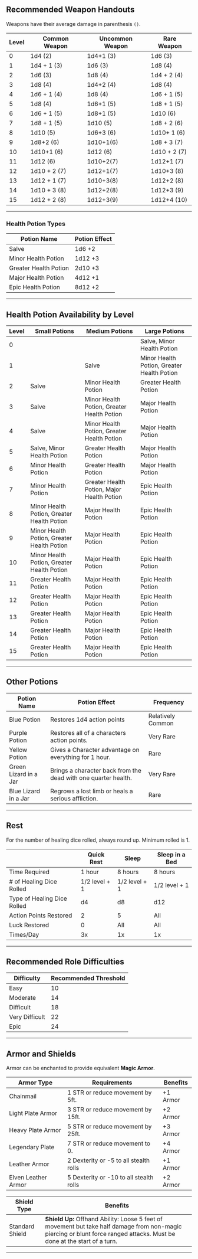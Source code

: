 ## Recommended Weapon Handouts
Weapons have their average damage in parenthesis ```()```.  

| Level | Common Weapon | Uncommon Weapon | Rare Weapon  |  
| ------|---------------|-----------------|--------------|
| 0     | 1d4      (2)  |    1d4+1 (3)    | 1d6      (3) |
| 1     | 1d4 + 1  (3)  |    1d6   (3)    | 1d8      (4) |
| 2     | 1d6      (3)  |    1d8   (4)    | 1d4 + 2  (4) |
| 3     | 1d8      (4)  |    1d4+2 (4)    | 1d8      (4) |
| 4     | 1d6 + 1  (4)  |    1d8   (4)    | 1d6 + 1  (5) |
| 5     | 1d8      (4)  |    1d6+1 (5)    | 1d8 + 1  (5) |
| 6     | 1d6 + 1  (5)  |    1d8+1 (5)    | 1d10     (6) |
| 7     | 1d8 + 1  (5)  |    1d10  (5)    | 1d8 + 2  (6) |
| 8     | 1d10     (5)  |    1d6+3 (6)    | 1d10+ 1  (6) |
| 9     | 1d8+2    (6)  |    1d10+1(6)    | 1d8 + 3  (7) |
| 10    | 1d10+1   (6)  |    1d12  (6)    | 1d10 + 2 (7) |
| 11    | 1d12     (6)  |    1d10+2(7)    | 1d12+1   (7) |
| 12    | 1d10 + 2 (7)  |    1d12+1(7)    | 1d10+3   (8) |
| 13    | 1d12 + 1 (7)  |    1d10+3(8)    | 1d12+2   (8) |
| 14    | 1d10 + 3 (8)  |    1d12+2(8)    | 1d12+3   (9) |
| 15    | 1d12 + 2 (8)  |    1d12+3(9)    | 1d12+4   (10) |

___  

### Health Potion Types
   
| Potion Name | Potion Effect |  
 | --------|--------|
| Salve | 1d6 +2 |  
| Minor Health Potion | 1d12 +3 |  
| Greater Health Potion | 2d10 +3 |  
| Major Health Potion | 4d12 +1 |  
| Epic Health Potion | 8d12 +2 |  

___  

## Health Potion Availability by Level
   
| Level | Small Potions | Medium Potions | Large Potions |  
 | --------|--------|--------|--------|
| 0 |  |  | Salve, Minor Health Potion |  
| 1 |  | Salve | Minor Health Potion, Greater Health Potion |  
| 2 | Salve | Minor Health Potion | Greater Health Potion |  
| 3 | Salve | Minor Health Potion, Greater Health Potion | Major Health Potion |  
| 4 | Salve | Minor Health Potion, Greater Health Potion | Major Health Potion |  
| 5 | Salve, Minor Health Potion | Greater Health Potion | Major Health Potion |  
| 6 | Minor Health Potion | Greater Health Potion | Major Health Potion |  
| 7 | Minor Health Potion | Greater Health Potion, Major Health Potion | Epic Health Potion |  
| 8 | Minor Health Potion, Greater Health Potion | Major Health Potion | Epic Health Potion |  
| 9 | Minor Health Potion, Greater Health Potion | Major Health Potion | Epic Health Potion |  
| 10 | Minor Health Potion, Greater Health Potion | Major Health Potion | Epic Health Potion |  
| 11 | Greater Health Potion | Major Health Potion | Epic Health Potion |  
| 12 | Greater Health Potion | Major Health Potion | Epic Health Potion |  
| 13 | Greater Health Potion | Major Health Potion | Epic Health Potion |  
| 14 | Greater Health Potion | Major Health Potion | Epic Health Potion |  
| 15 | Greater Health Potion | Major Health Potion | Epic Health Potion |  

___
## Other Potions

| Potion Name           | Potion Effect                                                  |  Frequency         |
| ----------------------|----------------------------------------------------------------|--------------------|
| Blue Potion           | Restores 1d4 action points                                     |  Relatively Common |
| Purple Potion         | Restores all of a characters action points.                    |  Very Rare         |
| Yellow Potion         | Gives a Character advantage on everything for 1 hour.          |  Rare              |
| Green Lizard in a Jar | Brings a character back from the dead with one quarter health. |  Very Rare         |
| Blue Lizard in a Jar  | Regrows a lost limb or heals a serious affliction.             |  Rare              |


___
## Rest  
For the number of healing dice rolled, always round up. Minimum rolled is 1.
  
|                                      | Quick Rest    | Sleep         | Sleep in a Bed     |
| -------------------------------------|---------------|---------------|--------------------|
| Time Required                        | 1 hour        | 8 hours       | 8 hours            |
| # of Healing Dice Rolled             | 1/2 level + 1 | 1/2 level + 1 | 1/2 level + 1      |
| Type of Healing Dice Rolled          | d4            | d8            | d12                |
| Action Points Restored               | 2             | 5             | All                |
| Luck Restored                        | 0             | All           | All                |
| Times/Day                            | 3x            | 1x            | 1x                 |
  

___  

## Recommended Role Difficulties

| Difficulty      | Recommended Threshold |
| ------------- | -------------------  |
| Easy           | 10                    |
| Moderate       | 14                    |
| Difficult      | 18                    |
| Very Difficult | 22                    |
| Epic           | 24                    |

___  


## Armor and Shields
Armor can be enchanted to provide equivalent __Magic Armor__.

| Armor Type             | Requirements                           | Benefits     |
| -----------------------|----------------------------------------|--------------|
| Chainmail              | 1 STR or reduce movement by 5ft.       | +1 Armor     |
| Light Plate Armor      | 3 STR or reduce movement by 15ft.      | +2 Armor     |
| Heavy Plate Armor      | 5 STR or reduce movement by 25ft.      | +3 Armor     |
| Legendary Plate        | 7 STR or reduce movement to 0.         | +4 Armor     |
| Leather Armor          | 2 Dexterity or -5 to all stealth rolls    | +1 Armor     |
| Elven Leather Armor    | 5 Dexterity or -10 to all stealth rolls   | +2 Armor     |
  
  
| Shield Type            | Benefits                                              |
| -----------------------|-------------------------------------------------------|
| Standard Shield        | __Shield Up:__ Offhand Ability: Loose 5 feet of movement but take half damage from non-magic piercing or blunt force ranged attacks. Must be done at the start of a turn. |
  
___  
